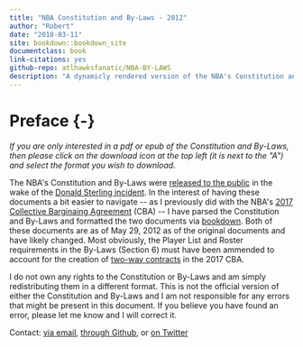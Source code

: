 ```yaml
--- 
title: "NBA Constitution and By-Laws - 2012"
author: "Robert"
date: "2018-03-11"
site: bookdown::bookdown_site
documentclass: book
link-citations: yes
github-repo: atlhawksfanatic/NBA-BY-LAWS
description: "A dynamicly rendered version of the NBA's Constitution and By-Laws."
---
```


# Preface {-}

*If you are only interested in a pdf or epub of the Constitution and By-Laws, then please click on the download icon at the top left (it is next to the "A") and select the format you wish to download.*

The NBA's Constitution and By-Laws were [released to the public](http://prawfsblawg.blogs.com/files/221035054-nba-constitution-and-by-laws.pdf) in the wake of the [Donald Sterling incident](https://deadspin.com/that-secret-nba-constitution-is-now-online-1569509012). In the interest of having these documents a bit easier to navigate -- as I previously did with the NBA's [2017 Collective Barginaing Agreement](https://atlhawksfanatic.github.io/NBA-CBA/) (CBA) -- I have parsed the Constitution and By-Laws and formatted the two documents via [bookdown](https://bookdown.org/yihui/bookdown/). Both of these documents are as of May 29, 2012 as of the original documents and have likely changed. Most obviously, the Player List and Roster requirements in the By-Laws (Section 6) must have been ammended to account for the creation of [two-way contracts](https://atlhawksfanatic.github.io/NBA-CBA/uniform-player-contract.html#two-way-contracts.) in the 2017 CBA.

I do not own any rights to the Constitution or By-Laws and am simply redistributing them in a different format. This is not the official version of either the Constitution and By-Laws and I am not responsible for any errors that might be present in this document. If you believe you have found an error, please let me know and I will correct it.

Contact: [via email](atlhawksfanatic@gmail.com), [through Github](https://github.com/atlhawksfanatic), or [on Twitter](https://twitter.com/atlhawksfanatic)
